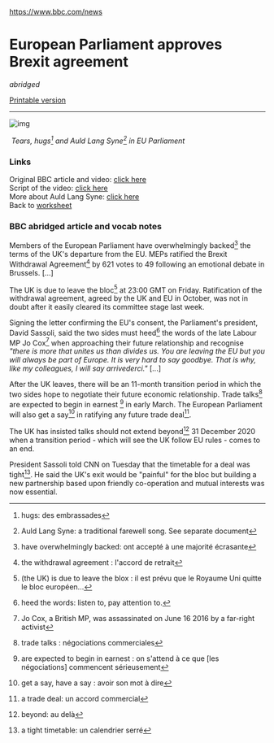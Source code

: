 https://www.bbc.com/news

# European Parliament approves Brexit agreement

*abridged*

[Printable version](brexit_approval_article.pdf)

------

![img](https://ichef.bbci.co.uk/images/ic/720x405/p081rpsw.jpg)

​              *Tears, hugs[^1] and Auld Lang Syne[^2] in EU Parliament*

### Links

Original BBC article and video: [click here](https://www.bbc.com/news/uk-politics-51287430)   
Script of the video: [click here](brexit_approval_script)  
More about Auld Lang Syne: [click here](auld_lang_syne)  
Back to [worksheet](brexit_approval_worksheet)

### BBC abridged article and vocab notes

Members of the European Parliament have overwhelmingly backed[^3] the terms of the UK's departure from the EU.  MEPs ratified the Brexit Withdrawal Agreement[^4] by 621 votes to 49 following an emotional debate in Brussels. [...]

The UK is due to leave the bloc[^5] at 23:00 GMT on Friday. Ratification of the withdrawal agreement, agreed by the UK and EU in October, was not in doubt after it easily cleared its committee stage last week. 

Signing the letter confirming the EU's consent, the Parliament's president,  David Sassoli, said the two sides must heed[^6] the words of the late Labour MP Jo Cox[^7] when approaching their future relationship and recognise  *"there is more that unites us than divides us. You are leaving  the EU but you will always be part of Europe. It is very hard to say  goodbye. That is why, like my colleagues, I will say arrivederci."* [...]

After the UK leaves, there will be an 11-month transition period in which the two sides hope to negotiate their future  economic relationship. Trade talks[^8] are expected to begin in earnest [^9] in early March. The European Parliament will also get a say[^10] in ratifying any future trade deal[^11]. 

The UK has insisted talks should not extend beyond[^12] 31 December 2020 when a transition period - which will see the UK follow EU rules - comes to an end.

President Sassoli told CNN on Tuesday that the timetable for a deal was tight[^13]. He said the UK's exit would be "painful" for the bloc but building a new  partnership based upon friendly co-operation and mutual interests was now essential.

[^1]: hugs: des embrassades
[^2]: Auld Lang Syne: a traditional farewell song. See separate document
[^3]: have overwhelmingly backed: ont accepté à une majorité écrasante
[^4]: the withdrawal agreement : l'accord de retrait
[^5]: (the UK) is due to leave the blox : il est prévu que le Royaume Uni quitte le bloc européen...
[^6]: heed the words: listen to, pay attention to.
[^7]: Jo Cox, a British MP, was assassinated on June 16 2016 by a far-right activist
[^8]: trade talks : négociations commerciales
[^9]: are expected to begin in earnest : on s'attend à ce que [les négociations] commencent sérieusement
[^10]: get a say, have a say : avoir son mot à dire
[^11]: a trade deal: un accord commercial
[^12]: beyond: au delà
[^13]:  a tight timetable: un calendrier serré



